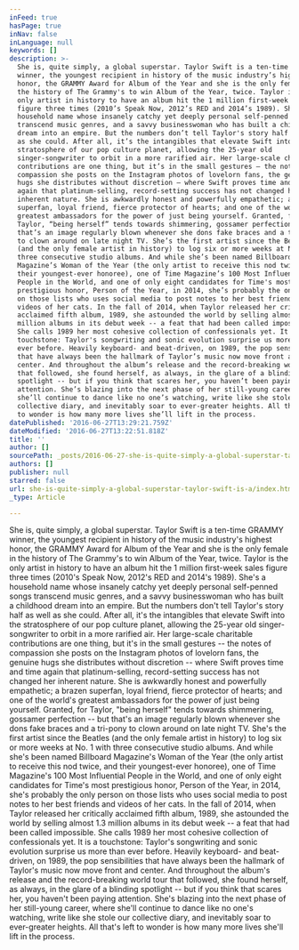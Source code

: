 ```yaml
---
inFeed: true
hasPage: true
inNav: false
inLanguage: null
keywords: []
description: >-
  She is, quite simply, a global superstar. Taylor Swift is a ten-time GRAMMY
  winner, the youngest recipient in history of the music industry’s highest
  honor, the GRAMMY Award for Album of the Year and she is the only female in
  the history of The Grammy's to win Album of the Year, twice. Taylor is the
  only artist in history to have an album hit the 1 million first-week sales
  figure three times (2010’s Speak Now, 2012’s RED and 2014’s 1989). She’s a
  household name whose insanely catchy yet deeply personal self-penned songs
  transcend music genres, and a savvy businesswoman who has built a childhood
  dream into an empire. But the numbers don’t tell Taylor's story half as well
  as she could. After all, it’s the intangibles that elevate Swift into the
  stratosphere of our pop culture planet, allowing the 25-year old
  singer-songwriter to orbit in a more rarified air. Her large-scale charitable
  contributions are one thing, but it’s in the small gestures – the notes of
  compassion she posts on the Instagram photos of lovelorn fans, the genuine
  hugs she distributes without discretion – where Swift proves time and time
  again that platinum-selling, record-setting success has not changed her
  inherent nature. She is awkwardly honest and powerfully empathetic; a brazen
  superfan, loyal friend, fierce protector of hearts; and one of the world’s
  greatest ambassadors for the power of just being yourself. Granted, for
  Taylor, “being herself” tends towards shimmering, gossamer perfection – but
  that’s an image regularly blown whenever she dons fake braces and a tri-pony
  to clown around on late night TV. She’s the first artist since the Beatles
  (and the only female artist in history) to log six or more weeks at No. 1 with
  three consecutive studio albums. And while she’s been named Billboard
  Magazine’s Woman of the Year (the only artist to receive this nod twice, and
  their youngest-ever honoree), one of Time Magazine’s 100 Most Influential
  People in the World, and one of only eight candidates for Time's most
  prestigious honor, Person of the Year, in 2014, she’s probably the only person
  on those lists who uses social media to post notes to her best friends and
  videos of her cats. In the fall of 2014, when Taylor released her critically
  acclaimed fifth album, 1989, she astounded the world by selling almost 1.3
  million albums in its debut week -- a feat that had been called impossible.
  She calls 1989 her most cohesive collection of confessionals yet. It is a
  touchstone: Taylor's songwriting and sonic evolution surprise us more than
  ever before. Heavily keyboard- and beat-driven, on 1989, the pop sensibilities
  that have always been the hallmark of Taylor’s music now move front and
  center. And throughout the album’s release and the record-breaking world tour
  that followed, she found herself, as always, in the glare of a blinding
  spotlight -- but if you think that scares her, you haven’t been paying
  attention. She’s blazing into the next phase of her still-young career, where
  she’ll continue to dance like no one’s watching, write like she stole our
  collective diary, and inevitably soar to ever-greater heights. All that’s left
  to wonder is how many more lives she’ll lift in the process.
datePublished: '2016-06-27T13:29:21.759Z'
dateModified: '2016-06-27T13:22:51.818Z'
title: ''
author: []
sourcePath: _posts/2016-06-27-she-is-quite-simply-a-global-superstar-taylor-swift-is-a.md
authors: []
publisher: null
starred: false
url: she-is-quite-simply-a-global-superstar-taylor-swift-is-a/index.html
_type: Article

---
```

She is, quite simply, a global superstar. Taylor Swift is a ten-time GRAMMY winner, the youngest recipient in history of the music industry's highest honor, the GRAMMY Award for Album of the Year and she is the only female in the history of The Grammy's to win Album of the Year, twice. Taylor is the only artist in history to have an album hit the 1 million first-week sales figure three times (2010's Speak Now, 2012's RED and 2014's 1989). She's a household name whose insanely catchy yet deeply personal self-penned songs transcend music genres, and a savvy businesswoman who has built a childhood dream into an empire. But the numbers don't tell Taylor's story half as well as she could. After all, it's the intangibles that elevate Swift into the stratosphere of our pop culture planet, allowing the 25-year old singer-songwriter to orbit in a more rarified air. Her large-scale charitable contributions are one thing, but it's in the small gestures -- the notes of compassion she posts on the Instagram photos of lovelorn fans, the genuine hugs she distributes without discretion -- where Swift proves time and time again that platinum-selling, record-setting success has not changed her inherent nature. She is awkwardly honest and powerfully empathetic; a brazen superfan, loyal friend, fierce protector of hearts; and one of the world's greatest ambassadors for the power of just being yourself. Granted, for Taylor, "being herself" tends towards shimmering, gossamer perfection -- but that's an image regularly blown whenever she dons fake braces and a tri-pony to clown around on late night TV. She's the first artist since the Beatles (and the only female artist in history) to log six or more weeks at No. 1 with three consecutive studio albums. And while she's been named Billboard Magazine's Woman of the Year (the only artist to receive this nod twice, and their youngest-ever honoree), one of Time Magazine's 100 Most Influential People in the World, and one of only eight candidates for Time's most prestigious honor, Person of the Year, in 2014, she's probably the only person on those lists who uses social media to post notes to her best friends and videos of her cats. In the fall of 2014, when Taylor released her critically acclaimed fifth album, 1989, she astounded the world by selling almost 1.3 million albums in its debut week -- a feat that had been called impossible. She calls 1989 her most cohesive collection of confessionals yet. It is a touchstone: Taylor's songwriting and sonic evolution surprise us more than ever before. Heavily keyboard- and beat-driven, on 1989, the pop sensibilities that have always been the hallmark of Taylor's music now move front and center. And throughout the album's release and the record-breaking world tour that followed, she found herself, as always, in the glare of a blinding spotlight -- but if you think that scares her, you haven't been paying attention. She's blazing into the next phase of her still-young career, where she'll continue to dance like no one's watching, write like she stole our collective diary, and inevitably soar to ever-greater heights. All that's left to wonder is how many more lives she'll lift in the process.